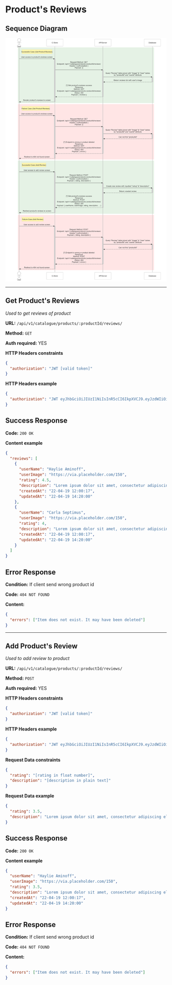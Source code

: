 # Product's Reviews

## Sequence Diagram

![image info](./assets/reviews.png)

---

## Get Product's Reviews

_Used to get reviews of product_

**URL:** `/api/v1/catalogue/products/:productId/reviews/`

**Method:** `GET`

**Auth required:** YES

**HTTP Headers constraints**

```json
{
  "authorization": "JWT [valid token]"
}
```

**HTTP Headers example**

```json
{
  "authorization": "JWT eyJhbGciOiJIUzI1NiIsInR5cCI6IkpXVCJ9.eyJzdWIiOiIxMjM0NTY3ODkwIiwibmFtZSI6IkpvaG4gRG9lIiwiaWF0IjoxNTE2MjM5MDIyfQ.SflKxwRJSMeKKF2QT4fwpMeJf36POk6yJV_adQssw5c"
}
```

## Success Response

**Code:** `200 OK`

**Content example**

```json
{
  "reviews": [
    {
      "userName": "Haylie Aminoff",
      "userImage": "https://via.placeholder.com/150",
      "rating": 4.5,
      "description": "Lorem ipsum dolor sit amet, consectetur adipiscing elit. Phasellus neque nisl.",
      "createdAt": "22-04-19 12:00:17",
      "updatedAt": "22-04-19 14:20:00"
    },
    {
      "userName": "Carla Septimus",
      "userImage": "https://via.placeholder.com/150",
      "rating": 4,
      "description": "Lorem ipsum dolor sit amet, consectetur adipiscing elit. Phasellus neque nisl.",
      "createdAt": "22-04-19 12:00:17",
      "updatedAt": "22-04-19 14:20:00"
    }
  ]
}
```

## Error Response

**Condition:** If client send wrong product id

**Code:** `404 NOT FOUND`

**Content:**

```json
{
  "errors": ["Item does not exist. It may have been deleted"]
}
```

---

## Add Product's Review

_Used to add review to product_

**URL:** `/api/v1/catalogue/products/:productId/reviews/`

**Method:** `POST`

**Auth required:** YES

**HTTP Headers constraints**

```json
{
  "authorization": "JWT [valid token]"
}
```

**HTTP Headers example**

```json
{
  "authorization": "JWT eyJhbGciOiJIUzI1NiIsInR5cCI6IkpXVCJ9.eyJzdWIiOiIxMjM0NTY3ODkwIiwibmFtZSI6IkpvaG4gRG9lIiwiaWF0IjoxNTE2MjM5MDIyfQ.SflKxwRJSMeKKF2QT4fwpMeJf36POk6yJV_adQssw5c"
}
```

**Request Data constraints**

```json
{
  "rating": "[rating in float number]",
  "description": "[description in plain text]"
}
```

**Request Data example**

```json
{
  "rating": 3.5,
  "description": "Lorem ipsum dolor sit amet, consectetur adipiscing elit. Phasellus neque nisl."
}
```

## Success Response

**Code:** `200 OK`

**Content example**

```json
{
  "userName": "Haylie Aminoff",
  "userImage": "https://via.placeholder.com/150",
  "rating": 3.5,
  "description": "Lorem ipsum dolor sit amet, consectetur adipiscing elit. Phasellus neque nisl.",
  "createdAt": "22-04-19 12:00:17",
  "updatedAt": "22-04-19 14:20:00"
}
```

## Error Response

**Condition:** If client send wrong product id

**Code:** `404 NOT FOUND`

**Content:**

```json
{
  "errors": ["Item does not exist. It may have been deleted"]
}
```
